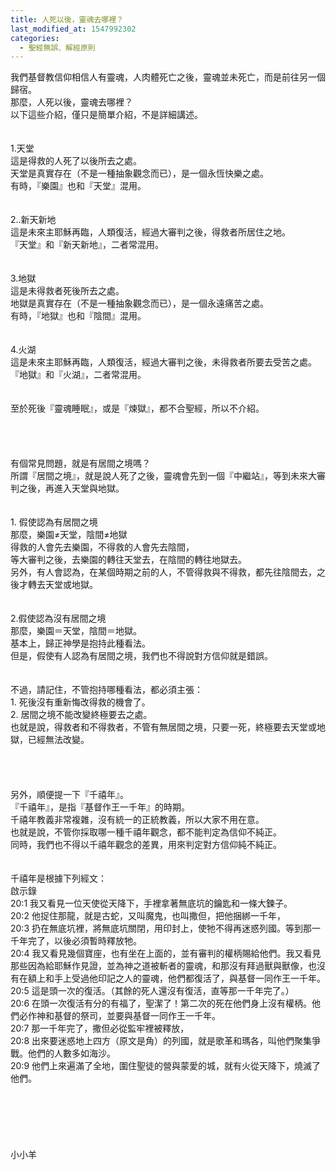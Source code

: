 ```yaml
---
title: 人死以後，靈魂去哪裡？
last_modified_at: 1547992302
categories:
  - 聖經無誤、解經原則
---
```


我們基督教信仰相信人有靈魂，人肉體死亡之後，靈魂並未死亡，而是前往另一個歸宿。<br>那麼，人死以後，靈魂去哪裡？<br><!--more-->以下這些介紹，僅只是簡單介紹，不是詳細講述。<br><br><br>1.天堂<br>這是得救的人死了以後所去之處。<br>天堂是真實存在（不是一種抽象觀念而已），是一個永恆快樂之處。<br>有時，『樂園』也和『天堂』混用。<br> <br><br>2..新天新地<br>這是未來主耶穌再臨，人類復活，經過大審判之後，得救者所居住之地。<br>『天堂』和『新天新地』，二者常混用。<br> <br><br>3.地獄<br>這是未得救者死後所去之處。<br>地獄是真實存在（不是一種抽象觀念而已），是一個永遠痛苦之處。<br>有時，『地獄』也和『陰間』混用。<br> <br><br>4.火湖<br>這是未來主耶穌再臨，人類復活，經過大審判之後，未得救者所要去受苦之處。<br>『地獄』和『火湖』，二者常混用。<br> <br><br>至於死後『靈魂睡眠』，或是『煉獄』，都不合聖經，所以不介紹。<br><br><br><br><br>有個常見問題，就是有居間之境嗎？<br>所謂『居間之境』，就是說人死了之後，靈魂會先到一個『中繼站』，等到未來大審判之後，再進入天堂與地獄。<br><br><br>1.	假使認為有居間之境<br>那麼，樂園≠天堂，陰間≠地獄<br>得救的人會先去樂園，不得救的人會先去陰間，<br>等大審判之後，去樂園的轉往天堂去，在陰間的轉往地獄去。<br>另外，有人會認為，在某個時期之前的人，不管得救與不得救，都先往陰間去，之後才轉去天堂或地獄。<br><br><br>2.假使認為沒有居間之境<br>那麼，樂園＝天堂，陰間＝地獄。<br>基本上，歸正神學是抱持此種看法。<br>但是，假使有人認為有居間之境，我們也不得說對方信仰就是錯誤。<br> <br><br>不過，請記住，不管抱持哪種看法，都必須主張：<br>1.	死後沒有重新悔改得救的機會了。<br>2.	居間之境不能改變終極要去之處。<br>也就是說，得救者和不得救者，不管有無居間之境，只要一死，終極要去天堂或地獄，已經無法改變。<br><br><br><br><br>另外，順便提一下『千禧年』。<br>『千禧年』，是指『基督作王一千年』的時期。<br>千禧年教義非常複雜，沒有統一的正統教義，所以大家不用在意。<br>也就是說，不管你採取哪一種千禧年觀念，都不能判定為信仰不純正。<br>同時，我們也不得以千禧年觀念的差異，用來判定對方信仰純不純正。<br> <br><br>千禧年是根據下列經文：<br>啟示錄<br>20:1 我又看見一位天使從天降下，手裡拿著無底坑的鑰匙和一條大鍊子。<br>20:2 他捉住那龍，就是古蛇，又叫魔鬼，也叫撒但，把他捆綁一千年，<br>20:3 扔在無底坑裡，將無底坑關閉，用印封上，使牠不得再迷惑列國。等到那一千年完了，以後必須暫時釋放牠。<br>20:4 我又看見幾個寶座，也有坐在上面的，並有審判的權柄賜給他們。我又看見那些因為給耶穌作見證，並為神之道被斬者的靈魂，和那沒有拜過獸與獸像，也沒有在額上和手上受過他印記之人的靈魂，他們都復活了，與基督一同作王一千年。<br>20:5 這是頭一次的復活。（其餘的死人還沒有復活，直等那一千年完了。）<br>20:6 在頭一次復活有分的有福了，聖潔了！第二次的死在他們身上沒有權柄。他們必作神和基督的祭司，並要與基督一同作王一千年。<br>20:7 那一千年完了，撒但必從監牢裡被釋放，<br>20:8 出來要迷惑地上四方（原文是角）的列國，就是歌革和瑪各，叫他們聚集爭戰。他們的人數多如海沙。<br>20:9 他們上來遍滿了全地，圍住聖徒的營與蒙愛的城，就有火從天降下，燒滅了他們。<br> <br><br><br><br><br><br>小小羊<br><br><br><br><br><br><br><br>
